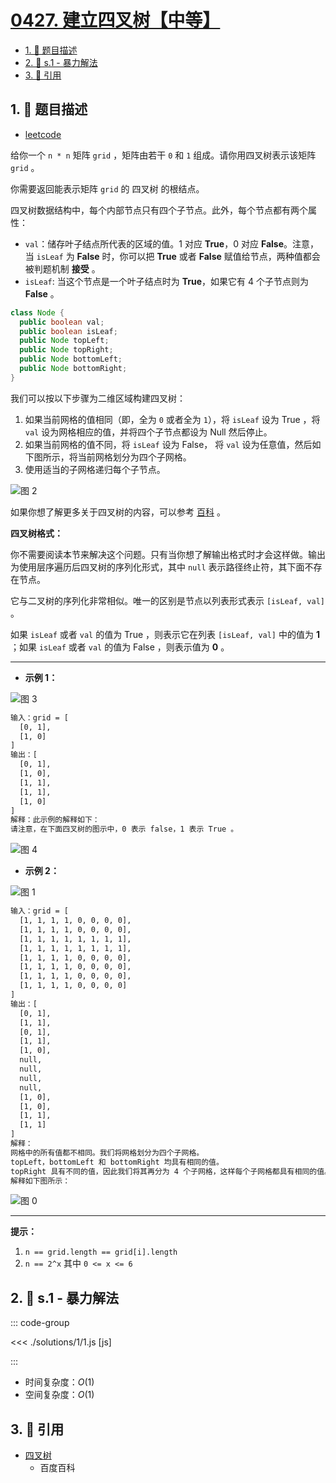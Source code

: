 # [0427. 建立四叉树【中等】](https://github.com/tnotesjs/TNotes.leetcode/tree/main/notes/0427.%20%E5%BB%BA%E7%AB%8B%E5%9B%9B%E5%8F%89%E6%A0%91%E3%80%90%E4%B8%AD%E7%AD%89%E3%80%91)

<!-- region:toc -->

- [1. 📝 题目描述](#1--题目描述)
- [2. 🎯 s.1 - 暴力解法](#2--s1---暴力解法)
- [3. 🔗 引用](#3--引用)

<!-- endregion:toc -->

## 1. 📝 题目描述

- [leetcode](https://leetcode.cn/problems/construct-quad-tree/)

给你一个 `n * n` 矩阵 `grid` ，矩阵由若干 `0` 和 `1` 组成。请你用四叉树表示该矩阵 `grid` 。

你需要返回能表示矩阵 `grid` 的 四叉树 的根结点。

四叉树数据结构中，每个内部节点只有四个子节点。此外，每个节点都有两个属性：

- `val`：储存叶子结点所代表的区域的值。1 对应 **True**，0 对应 **False**。注意，当 `isLeaf` 为 **False** 时，你可以把 **True** 或者 **False** 赋值给节点，两种值都会被判题机制 **接受** 。
- `isLeaf`: 当这个节点是一个叶子结点时为 **True**，如果它有 4 个子节点则为 **False** 。

```java
class Node {
  public boolean val;
  public boolean isLeaf;
  public Node topLeft;
  public Node topRight;
  public Node bottomLeft;
  public Node bottomRight;
}
```

我们可以按以下步骤为二维区域构建四叉树：

1. 如果当前网格的值相同（即，全为 `0` 或者全为 `1`），将 `isLeaf` 设为 True ，将 `val` 设为网格相应的值，并将四个子节点都设为 Null 然后停止。
2. 如果当前网格的值不同，将 `isLeaf` 设为 False， 将 `val` 设为任意值，然后如下图所示，将当前网格划分为四个子网格。
3. 使用适当的子网格递归每个子节点。

![图 2](https://cdn.jsdelivr.net/gh/tnotesjs/imgs@main/2025-09-12-13-43-59.png)

如果你想了解更多关于四叉树的内容，可以参考 [百科][1] 。

**四叉树格式：**

你不需要阅读本节来解决这个问题。只有当你想了解输出格式时才会这样做。输出为使用层序遍历后四叉树的序列化形式，其中 `null` 表示路径终止符，其下面不存在节点。

它与二叉树的序列化非常相似。唯一的区别是节点以列表形式表示 `[isLeaf, val]` 。

如果 `isLeaf` 或者 `val` 的值为 True ，则表示它在列表 `[isLeaf, val]` 中的值为 **1** ；如果 `isLeaf` 或者 `val` 的值为 False ，则表示值为 **0** 。

---

- **示例 1：**

![图 3](https://cdn.jsdelivr.net/gh/tnotesjs/imgs@main/2025-09-12-14-16-07.png)

```txt
输入：grid = [
  [0, 1],
  [1, 0]
]
输出：[
  [0, 1],
  [1, 0],
  [1, 1],
  [1, 1],
  [1, 0]
]
解释：此示例的解释如下：
请注意，在下面四叉树的图示中，0 表示 false，1 表示 True 。
```

![图 4](https://cdn.jsdelivr.net/gh/tnotesjs/imgs@main/2025-09-12-14-16-13.png)

- **示例 2：**

![图 1](https://cdn.jsdelivr.net/gh/tnotesjs/imgs@main/2025-09-12-13-42-58.png)

```txt
输入：grid = [
  [1, 1, 1, 1, 0, 0, 0, 0],
  [1, 1, 1, 1, 0, 0, 0, 0],
  [1, 1, 1, 1, 1, 1, 1, 1],
  [1, 1, 1, 1, 1, 1, 1, 1],
  [1, 1, 1, 1, 0, 0, 0, 0],
  [1, 1, 1, 1, 0, 0, 0, 0],
  [1, 1, 1, 1, 0, 0, 0, 0],
  [1, 1, 1, 1, 0, 0, 0, 0]
]
输出：[
  [0, 1],
  [1, 1],
  [0, 1],
  [1, 1],
  [1, 0],
  null,
  null,
  null,
  null,
  [1, 0],
  [1, 0],
  [1, 1],
  [1, 1]
]
解释：
网格中的所有值都不相同。我们将网格划分为四个子网格。
topLeft，bottomLeft 和 bottomRight 均具有相同的值。
topRight 具有不同的值，因此我们将其再分为 4 个子网格，这样每个子网格都具有相同的值。
解释如下图所示：
```

![图 0](https://cdn.jsdelivr.net/gh/tnotesjs/imgs@main/2025-09-12-13-42-18.png)

---

**提示：**

1. `n == grid.length == grid[i].length`
2. `n == 2^x` 其中 `0 <= x <= 6`

## 2. 🎯 s.1 - 暴力解法

::: code-group

<<< ./solutions/1/1.js [js]

:::

- 时间复杂度：$O(1)$
- 空间复杂度：$O(1)$

## 3. 🔗 引用

- [四叉树][1]
  - 百度百科

[1]: https://baike.baidu.com/item/%E5%9B%9B%E5%8F%89%E6%A0%91
